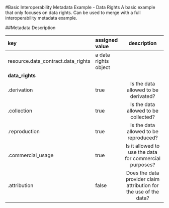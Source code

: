 #Basic Interoperability Metadata Example - Data Rights
A basic example that only focuses on data rights.
Can be used to merge with a full interoperability metadata example.

##Metadata Description

| key | assigned value | description|
|:--- |:---------------| :--------: |
|resource.data_contract.data_rights|a data rights object| | 
|**data_rights**|||
|.derivation|true|Is the data allowed to be derivated?|
|.collection|true|Is the data allowed to be collected?|
|.reproduction|true|Is the data allowed to be reproduced?|
|.commercial_usage|true|Is it allowed to use the data for commercial purposes?|
|.attribution|false|Does the data provider claim attribution for the use of the data?|